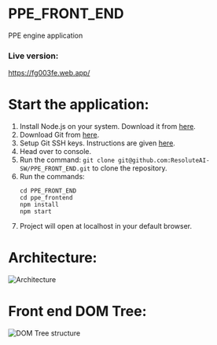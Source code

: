 # PPE_FRONT_END

PPE engine application

### Live version:

https://fg003fe.web.app/

# Start the application:

1. Install Node.js on your system. Download it from [here](https://nodejs.org/en/download/).
2. Download Git from [here](https://git-scm.com/downloads).
3. Setup Git SSH keys. Instructions are given [here](http://guides.beanstalkapp.com/version-control/git-on-windows.html).
4. Head over to console.
5. Run the command: `git clone git@github.com:ResoluteAI-SW/PPE_FRONT_END.git` to clone the repository.
6. Run the commands:
   ```Shell
   cd PPE_FRONT_END
   cd ppe_frontend
   npm install
   npm start
   ```
7. Project will open at localhost in your default browser.

# Architecture:

![Architecture](https://i.ibb.co/KrmcZZv/sss.png)

# Front end DOM Tree:

![DOM Tree structure](https://i.ibb.co/XYsVXxz/sss-Page-2.png)
